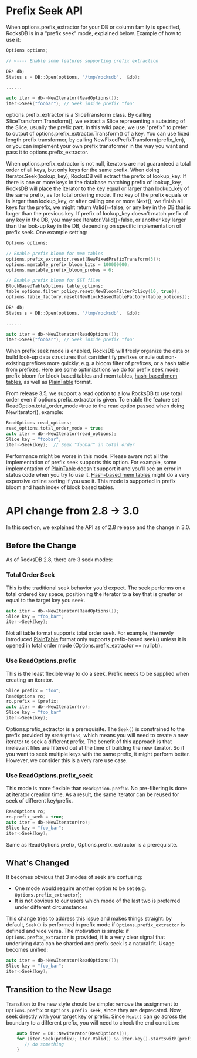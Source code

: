 # Prefix Seek API
When options.prefix_extractor for your DB or column family is specified, RocksDB is in a "prefix seek" mode, explained below. Example of how to use it:

```cpp
Options options;

// <---- Enable some features supporting prefix extraction

DB* db;
Status s = DB::Open(options, "/tmp/rocksdb",  &db);

......

auto iter = db->NewIterator(ReadOptions());
iter->Seek("foobar"); // Seek inside prefix "foo"
```

options.prefix_extractor is a SliceTransform class. By calling SliceTransform.Transform(), we extract a Slice representing a substring of the Slice, usually the prefix part. In this wiki page, we use "prefix" to prefer to output of options.prefix_extractor.Transform() of a key. You can use fixed length prefix transformer, by calling NewFixedPrefixTransform(prefix_len), or you can implement your own prefix transformer in the way you want and pass it to options.prefix_extractor.

When options.prefix_extractor is not null, iterators are not guaranteed a total order of all keys, but only keys for the same prefix. When doing Iterator.Seek(lookup_key), RocksDB will extract the prefix of lookup_key. If there is one or more keys in the database matching prefix of lookup_key, RocksDB will place the iterator to the key equal or larger than lookup_key of the same prefix, as for total ordering mode. If no key of the prefix equals or is larger than lookup_key, or after calling one or more Next(), we finish all keys for the prefix, we might return Valid()=false, or any key in the DB that is larger than the previous key.  If prefix of lookup_key doesn't match prefix of any key in the DB, you may see Iterator.Valid()=false, or another key larger than the look-up key in the DB, depending on specific implementation of prefix seek. One example setting:

```cpp
Options options;

// Enable prefix bloom for mem tables
options.prefix_extractor.reset(NewFixedPrefixTransform(3));
options.memtable_prefix_bloom_bits = 100000000;
options.memtable_prefix_bloom_probes = 6;

// Enable prefix bloom for SST files
BlockBasedTableOptions table_options;
table_options.filter_policy.reset(NewBloomFilterPolicy(10, true));
options.table_factory.reset(NewBlockBasedTableFactory(table_options));

DB* db;
Status s = DB::Open(options, "/tmp/rocksdb",  &db);

......

auto iter = db->NewIterator(ReadOptions());
iter->Seek("foobar"); // Seek inside prefix "foo"

```
When prefix seek mode is enabled, RocksDB will freely organize the data or build look-up data structures that can identify prefixes or rule out non-existing prefixes more quickly, e.g. a bloom filter of prefixes, or a hash table from prefixes. Here are some optimizations we do for prefix seek mode: prefix bloom for block based tables and mem tables, [hash-based mem tables](https://github.com/facebook/rocksdb/wiki/Hash-based-memtable-implementations), as well as [PlainTable](https://github.com/facebook/rocksdb/wiki/PlainTable-Format) format.

From release 3.5, we support a read option to allow RocksDB to use total order even if options.prefix_extractor is given. To enable the feature set ReadOption.total_order_mode=true to the read option passed when doing NewIterator(), example:

```cpp
ReadOptions read_options;
read_options.total_order_mode = true;
auto iter = db->NewIterator(read_options);
Slice key = "foobar";
iter->Seek(key);  // Seek "foobar" in total order
```

Performance might be worse in this mode. Please aware not all the implementation of prefix seek supports this option. For example, some implementation of [PlainTable](https://github.com/facebook/rocksdb/wiki/PlainTable-Format) doesn't support it and you'll see an error in status code when you try to use it. [Hash-based mem tables](https://github.com/facebook/rocksdb/wiki/Hash-based-memtable-implementations) might do a very expensive online sorting if you use it. This mode is supported in prefix bloom and hash index of block based tables.

# API change from 2.8 -> 3.0
In this section, we explained the API as of 2.8 release and the change in 3.0.

## Before the Change

As of RocksDB 2.8, there are 3 seek modes:

### Total Order Seek
This is the traditional seek behavior you'd expect. The seek performs on a total ordered key space, positioning the iterator to a key that is greater or equal to the target key you seek.

```cpp
auto iter = db->NewIterator(ReadOptions());
Slice key = "foo_bar";
iter->Seek(key);
```

Not all table format supports total order seek. For example, the newly introduced [PlainTable](https://github.com/facebook/rocksdb/wiki/PlainTable-Format) format only supports prefix-based seek() unless it is opened in total order mode (Options.prefix_extractor == nullptr).

### Use ReadOptions.prefix
This is the least flexible way to do a seek. Prefix needs to be supplied when creating an iterator. 

```cpp
Slice prefix = "foo";
ReadOptions ro;
ro.prefix = &prefix;
auto iter = db->NewIterator(ro);
Slice key = "foo_bar"
iter->Seek(key);
```

Options.prefix_extractor is a prerequisite. The `Seek()` is constrained to the prefix provided by `ReadOptions`, which means you will need to create a new iterator to seek a different prefix. The benefit of this approach is that irrelevant files are filtered out at the time of building the new iterator. So if you want to seek multiple keys with the same prefix, it might perform better. However, we consider this is a very rare use case.

### Use ReadOptions.prefix_seek
This mode is more flexible than `ReadOption.prefix`. No pre-filtering is done at iterator creation time. As a result, the same iterator can be reused for seek of different key/prefix.

```cpp
ReadOptions ro;
ro.prefix_seek = true;
auto iter = db->NewIterator(ro);
Slice key = "foo_bar";
iter->Seek(key);
```

Same as ReadOptions.prefix, Options.prefix_extractor is a prerequisite.

## What's Changed
It becomes obvious that 3 modes of seek are confusing:
* One mode would require another option to be set (e.g. `Options.prefix_extractor`);
* It is not obvious to our users which mode of the last two is preferred under different circumstances

This change tries to address this issue and makes things straight: by default, `Seek()` is performed in prefix mode if `Options.prefix_extractor` is defined and vice versa. The motivation is simple: if `Options.prefix_extractor` is provided, it is a very clear signal that underlying data can be sharded and prefix seek is a natural fit. Usage becomes unified:

```cpp
auto iter = db->NewIterator(ReadOptions());
Slice key = "foo_bar";
iter->Seek(key);
```

## Transition to the New Usage
Transition to the new style should be simple: remove the assignment to `Options.prefix` or `Options.prefix_seek`, since they are deprecated. Now, seek directly with your target key or prefix. Since
`Next()` can go across the boundary to a different prefix, you will need to check the end condition:

```cpp
    auto iter = DB::NewIterator(ReadOptions());
    for (iter.Seek(prefix); iter.Valid() && iter.key().startswith(prefix); iter.Next()) {
       // do something
    }
```